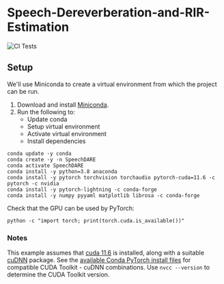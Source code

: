 # Speech-Dereverberation-and-RIR-Estimation
![CI Tests](https://github.com/jdonley/Speech-Dereverberation-and-RIR-Estimation/actions/workflows/python-package-conda.yml/badge.svg)

## Setup

We'll use Miniconda to create a virtual environment from which the project can be run.
1. Download and install [Miniconda](https://docs.conda.io/en/latest/miniconda.html).
2. Run the following to:
    - Update conda
    - Setup virtual environment
    - Activate virtual environment
    - Install dependencies

```
conda update -y conda
conda create -y -n SpeechDARE
conda activate SpeechDARE
conda install -y python=3.8 anaconda
conda install -y pytorch torchvision torchaudio pytorch-cuda=11.6 -c pytorch -c nvidia
conda install -y pytorch-lightning -c conda-forge
conda install -y numpy pyyaml matplotlib librosa -c conda-forge
```

Check that the GPU can be used by PyTorch:
```
python -c "import torch; print(torch.cuda.is_available())"
```
### Notes
This example assumes that
[cuda 11.6](https://developer.nvidia.com/cuda-11-6-0-download-archive) is installed, along with a
suitable [cuDNN](https://developer.nvidia.com/rdp/cudnn-archive) package. See the
[available Conda PyTorch install files](https://anaconda.org/pytorch/pytorch/files) for compatible
CUDA Toolkit - cuDNN combinations. Use `nvcc --version` to determine the CUDA Toolkit version.